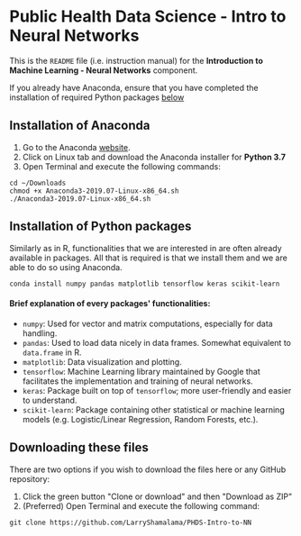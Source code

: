 # Public Health Data Science - Intro to Neural Networks

This is the ```README``` file (i.e. instruction manual) for the **Introduction to Machine Learning - Neural Networks** component.

If you already have Anaconda, ensure that you have completed the installation of required Python packages [below](#installation-of-python-packages) 

## Installation of Anaconda

1. Go to the Anaconda [website](https://www.anaconda.com/distribution/).
2. Click on Linux tab and download the Anaconda installer for **Python 3.7**
3. Open Terminal and execute the following commands:
```
cd ~/Downloads
chmod +x Anaconda3-2019.07-Linux-x86_64.sh
./Anaconda3-2019.07-Linux-x86_64.sh
```

## Installation of Python packages

Similarly as in R, functionalities that we are interested in are often already available in packages. All that is required is that we install them and we are able to do so using Anaconda. 

```
conda install numpy pandas matplotlib tensorflow keras scikit-learn
```

#### Brief explanation of every packages' functionalities:
- ```numpy```: Used for vector and matrix computations, especially for data handling.
- ```pandas```: Used to load data nicely in data frames. Somewhat equivalent to ```data.frame``` in R.
- ```matplotlib```: Data visualization and plotting.
- ```tensorflow```: Machine Learning library maintained by Google that facilitates the implementation and training of neural networks.
- ```keras```: Package built on top of ```tensorflow```; more user-friendly and easier to understand.
- ```scikit-learn```: Package containing other statistical or machine learning models (e.g. Logistic/Linear Regression, Random Forests, etc.).

## Downloading these files

There are two options if you wish to download the files here or any GitHub repository:

1. Click the green button "Clone or download" and then "Download as ZIP"
2. (Preferred) Open Terminal and execute the following command:
```
git clone https://github.com/LarryShamalama/PHDS-Intro-to-NN
```
